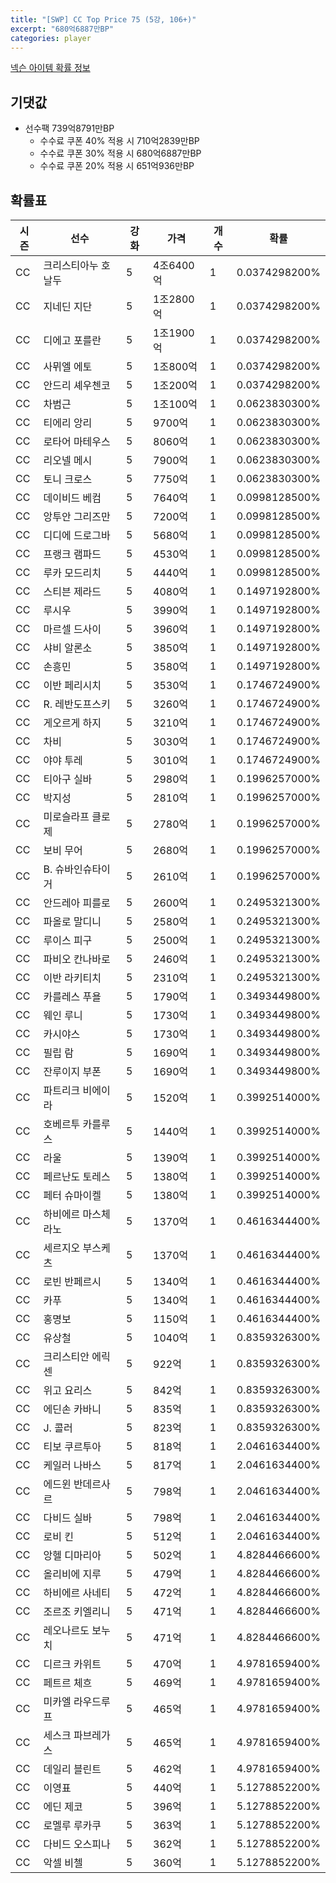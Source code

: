 ```yaml
---
title: "[SWP] CC Top Price 75 (5강, 106+)"
excerpt: "680억6887만BP"
categories: player
---
```

[넥슨 아이템 확률 정보](http://iteminfo.nexon.com/probability/fo4?sn=7445)

## 기댓값
- 선수팩 739억8791만BP
  - 수수료 쿠폰 40% 적용 시 710억2839만BP
  - 수수료 쿠폰 30% 적용 시 680억6887만BP
  - 수수료 쿠폰 20% 적용 시 651억936만BP


## 확률표

|시즌|선수|강화|가격|개수|확률|
|---|---|---|---|---|---|
|CC|크리스티아누 호날두|5|4조6400억|1|0.0374298200%|
|CC|지네딘 지단|5|1조2800억|1|0.0374298200%|
|CC|디에고 포를란|5|1조1900억|1|0.0374298200%|
|CC|사뮈엘 에토|5|1조800억|1|0.0374298200%|
|CC|안드리 셰우첸코|5|1조200억|1|0.0374298200%|
|CC|차범근|5|1조100억|1|0.0623830300%|
|CC|티에리 앙리|5|9700억|1|0.0623830300%|
|CC|로타어 마테우스|5|8060억|1|0.0623830300%|
|CC|리오넬 메시|5|7900억|1|0.0623830300%|
|CC|토니 크로스|5|7750억|1|0.0623830300%|
|CC|데이비드 베컴|5|7640억|1|0.0998128500%|
|CC|앙투안 그리즈만|5|7200억|1|0.0998128500%|
|CC|디디에 드로그바|5|5680억|1|0.0998128500%|
|CC|프랭크 램파드|5|4530억|1|0.0998128500%|
|CC|루카 모드리치|5|4440억|1|0.0998128500%|
|CC|스티븐 제라드|5|4080억|1|0.1497192800%|
|CC|루시우|5|3990억|1|0.1497192800%|
|CC|마르셀 드사이|5|3960억|1|0.1497192800%|
|CC|샤비 알론소|5|3850억|1|0.1497192800%|
|CC|손흥민|5|3580억|1|0.1497192800%|
|CC|이반 페리시치|5|3530억|1|0.1746724900%|
|CC|R. 레반도프스키|5|3260억|1|0.1746724900%|
|CC|게오르게 하지|5|3210억|1|0.1746724900%|
|CC|차비|5|3030억|1|0.1746724900%|
|CC|야야 투레|5|3010억|1|0.1746724900%|
|CC|티아구 실바|5|2980억|1|0.1996257000%|
|CC|박지성|5|2810억|1|0.1996257000%|
|CC|미로슬라프 클로제|5|2780억|1|0.1996257000%|
|CC|보비 무어|5|2680억|1|0.1996257000%|
|CC|B. 슈바인슈타이거|5|2610억|1|0.1996257000%|
|CC|안드레아 피를로|5|2600억|1|0.2495321300%|
|CC|파올로 말디니|5|2580억|1|0.2495321300%|
|CC|루이스 피구|5|2500억|1|0.2495321300%|
|CC|파비오 칸나바로|5|2460억|1|0.2495321300%|
|CC|이반 라키티치|5|2310억|1|0.2495321300%|
|CC|카를레스 푸욜|5|1790억|1|0.3493449800%|
|CC|웨인 루니|5|1730억|1|0.3493449800%|
|CC|카시야스|5|1730억|1|0.3493449800%|
|CC|필립 람|5|1690억|1|0.3493449800%|
|CC|잔루이지 부폰|5|1690억|1|0.3493449800%|
|CC|파트리크 비에이라|5|1520억|1|0.3992514000%|
|CC|호베르투 카를루스|5|1440억|1|0.3992514000%|
|CC|라울|5|1390억|1|0.3992514000%|
|CC|페르난도 토레스|5|1380억|1|0.3992514000%|
|CC|페터 슈마이켈|5|1380억|1|0.3992514000%|
|CC|하비에르 마스체라노|5|1370억|1|0.4616344400%|
|CC|세르지오 부스케츠|5|1370억|1|0.4616344400%|
|CC|로빈 반페르시|5|1340억|1|0.4616344400%|
|CC|카푸|5|1340억|1|0.4616344400%|
|CC|홍명보|5|1150억|1|0.4616344400%|
|CC|유상철|5|1040억|1|0.8359326300%|
|CC|크리스티안 에릭센|5|922억|1|0.8359326300%|
|CC|위고 요리스|5|842억|1|0.8359326300%|
|CC|에딘손 카바니|5|835억|1|0.8359326300%|
|CC|J. 콜러|5|823억|1|0.8359326300%|
|CC|티보 쿠르투아|5|818억|1|2.0461634400%|
|CC|케일러 나바스|5|817억|1|2.0461634400%|
|CC|에드윈 반데르사르|5|798억|1|2.0461634400%|
|CC|다비드 실바|5|798억|1|2.0461634400%|
|CC|로비 킨|5|512억|1|2.0461634400%|
|CC|앙헬 디마리아|5|502억|1|4.8284466600%|
|CC|올리비에 지루|5|479억|1|4.8284466600%|
|CC|하비에르 사네티|5|472억|1|4.8284466600%|
|CC|조르조 키엘리니|5|471억|1|4.8284466600%|
|CC|레오나르도 보누치|5|471억|1|4.8284466600%|
|CC|디르크 카위트|5|470억|1|4.9781659400%|
|CC|페트르 체흐|5|469억|1|4.9781659400%|
|CC|미카엘 라우드루프|5|465억|1|4.9781659400%|
|CC|세스크 파브레가스|5|465억|1|4.9781659400%|
|CC|데일리 블린트|5|462억|1|4.9781659400%|
|CC|이영표|5|440억|1|5.1278852200%|
|CC|에딘 제코|5|396억|1|5.1278852200%|
|CC|로멜루 루카쿠|5|363억|1|5.1278852200%|
|CC|다비드 오스피나|5|362억|1|5.1278852200%|
|CC|악셀 비첼|5|360억|1|5.1278852200%|
